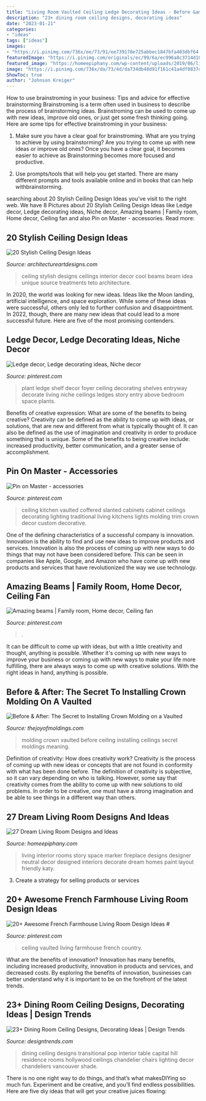```yaml
---
title: "Living Room Vaulted Ceiling Ledge Decorating Ideas - Before &amp; After: The Secret To Installing Crown Molding On A Vaulted"
description: "23+ dining room ceiling designs, decorating ideas"
date: "2023-01-21"
categories:
- "ideas"
tags: ["ideas"]
images:
- "https://i.pinimg.com/736x/ee/73/91/ee739178e725abbec1847bfa403dbf64.jpg"
featuredImage: "https://i.pinimg.com/originals/ec/99/6a/ec996a8c3714d10586cd53499b623747.jpg"
featured_image: "https://homeepiphany.com/wp-content/uploads/2019/06/living-rooms-pictures_80.jpg"
image: "https://i.pinimg.com/736x/da/73/4d/da734db48d91f161c41a4df0837df721.jpg"
ShowToc: true
author: "Johnson Kreiger"
---
```



How to use brainstroming in your business: Tips and advice for effective brainstorming
Brainstroming is a term often used in business to describe the process of brainstorming ideas. Brainstroming can be used to come up with new ideas, improve old ones, or just get some fresh thinking going. Here are some tips for effective brainstroming in your business: 
1. Make sure you have a clear goal for brainstroming. What are you trying to achieve by using brainstorming? Are you trying to come up with new ideas or improve old ones? Once you have a clear goal, it becomes easier to achieve as Brainstorming becomes more focused and productive. 

2. Use prompts/tools that will help you get started. There are many different prompts and tools available online and in books that can help withbrainstorming.

	

		
searching about 20 Stylish Ceiling Design Ideas you've visit to the right web. We have 8 Pictures about 20 Stylish Ceiling Design Ideas like Ledge decor, Ledge decorating ideas, Niche decor, Amazing beams | Family room, Home decor, Ceiling fan and also Pin on Master - accessories. Read more:
		
    
## 20 Stylish Ceiling Design Ideas

<img loading=lazy src="http://www.architectureartdesigns.com/wp-content/uploads/2013/06/1112-630x840.jpg" onerror="this.onerror=null;this.src='https://tse1.mm.bing.net/th?id=OIP.era-fPzRISFxFyG1fmtIjAHaJ4&amp;pid=15.1';" alt="20 Stylish Ceiling Design Ideas">

_Source: architectureartdesigns.com_

>ceiling stylish designs ceilings interior decor cool beams beam idea unique source treatments teto architecture. 

	

In 2020, the world was looking for new ideas. Ideas like the Moon landing, artificial intelligence, and space exploration. While some of these ideas were successful, others only led to further confusion and disappointment. In 2022, though, there are many new ideas that could lead to a more successful future. Here are five of the most promising contenders.

    
## Ledge Decor, Ledge Decorating Ideas, Niche Decor

<img loading=lazy src="https://i.pinimg.com/originals/ec/99/6a/ec996a8c3714d10586cd53499b623747.jpg" onerror="this.onerror=null;this.src='https://tse4.mm.bing.net/th?id=OIP.wKJUDjG7_dJ0R-p6_9jyNAHaJ3&amp;pid=15.1';" alt="Ledge decor, Ledge decorating ideas, Niche decor">

_Source: pinterest.com_

>plant ledge shelf decor foyer ceiling decorating shelves entryway decorate living niche ceilings ledges story entry above bedroom space plants. 

	

Benefits of creative expression: What are some of the benefits to being creative?
Creativity can be defined as the ability to come up with ideas, or solutions, that are new and different from what is typically thought of. It can also be defined as the use of imagination and creativity in order to produce something that is unique. Some of the benefits to being creative include: increased productivity, better communication, and a greater sense of accomplishment.

    
## Pin On Master - Accessories

<img loading=lazy src="https://i.pinimg.com/736x/6a/3b/21/6a3b21521dc637c60ff7d13f3e13c74c--vaulted-coffered-ceiling-kitchen-sink-faucets.jpg" onerror="this.onerror=null;this.src='https://tse3.mm.bing.net/th?id=OIP.t0PiNpjyzwT39d7fTOneBwHaLH&amp;pid=15.1';" alt="Pin on Master - accessories">

_Source: pinterest.com_

>ceiling kitchen vaulted coffered slanted cabinets cabinet ceilings decorating lighting traditional living kitchens lights molding trim crown decor custom decorative. 

	

One of the defining characteristics of a successful company is innovation. Innovation is the ability to find and use new ideas to improve products and services. Innovation is also the process of coming up with new ways to do things that may not have been considered before. This can be seen in companies like Apple, Google, and Amazon who have come up with new products and services that have revolutionized the way we use technology.

    
## Amazing Beams | Family Room, Home Decor, Ceiling Fan

<img loading=lazy src="https://i.pinimg.com/736x/da/73/4d/da734db48d91f161c41a4df0837df721.jpg" onerror="this.onerror=null;this.src='https://tse1.mm.bing.net/th?id=OIP.z5WdQ7R4vB_mxfTuANdbvAHaJ3&amp;pid=15.1';" alt="Amazing beams | Family room, Home decor, Ceiling fan">

_Source: pinterest.com_

>. 

	

It can be difficult to come up with ideas, but with a little creativity and thought, anything is possible. Whether it's coming up with new ways to improve your business or coming up with new ways to make your life more fulfilling, there are always ways to come up with creative solutions. With the right ideas in hand, anything is possible.

    
## Before &amp; After: The Secret To Installing Crown Molding On A Vaulted

<img loading=lazy src="http://www.thejoyofmoldings.com/wp-content/uploads/2012/03/before-great-room-crown-molding-vaulted-ceiling.jpg" onerror="this.onerror=null;this.src='https://tse2.mm.bing.net/th?id=OIP.TbwcDWAOu8L0Wsh6wOjdhQHaJ4&amp;pid=15.1';" alt="Before &amp; After: The Secret to Installing Crown Molding on a Vaulted">

_Source: thejoyofmoldings.com_

>molding crown vaulted before ceiling installing ceilings secret moldings meaning. 

	

Definition of creativity: How does creativity work?
Creativity is the process of coming up with new ideas or concepts that are not found in conformity with what has been done before. The definition of creativity is subjective, so it can vary depending on who is talking. However, some say that creativity comes from the ability to come up with new solutions to old problems. In order to be creative, one must have a strong imagination and be able to see things in a different way than others.

    
## 27 Dream Living Room Designs And Ideas

<img loading=lazy src="https://homeepiphany.com/wp-content/uploads/2019/06/living-rooms-pictures_80.jpg" onerror="this.onerror=null;this.src='https://tse3.mm.bing.net/th?id=OIP.PiI4fgYBXSSpBti8wAIwCQHaLG&amp;pid=15.1';" alt="27 Dream Living Room Designs and Ideas">

_Source: homeepiphany.com_

>living interior rooms story space marker fireplace designs designer neutral decor designed interiors decorate dream homes paint layout friendly katy. 

	

3. Create a strategy for selling products or services 

    
## 20+ Awesome French Farmhouse Living Room Design Ideas #

<img loading=lazy src="https://i.pinimg.com/736x/ee/73/91/ee739178e725abbec1847bfa403dbf64.jpg" onerror="this.onerror=null;this.src='https://tse4.mm.bing.net/th?id=OIP.nwxFTxSPlEs5LhfCVxS3ygHaJ7&amp;pid=15.1';" alt="20+ Awesome French Farmhouse Living Room Design Ideas #">

_Source: pinterest.com_

>ceiling vaulted living farmhouse french country. 

	

What are the benefits of innovation?
Innovation has many benefits, including increased productivity, innovation in products and services, and decreased costs. By exploring the benefits of innovation, businesses can better understand why it is important to be on the forefront of the latest trends.

    
## 23+ Dining Room Ceiling Designs, Decorating Ideas | Design Trends

<img loading=lazy src="https://images.designtrends.com/wp-content/uploads/2015/10/16111216/POP-Ceiling-in-dining-room.jpg" onerror="this.onerror=null;this.src='https://tse2.mm.bing.net/th?id=OIP.EQ7dm5qT-Z0BrkemZakC8wHaJ2&amp;pid=15.1';" alt="23+ Dining Room Ceiling Designs, Decorating Ideas | Design Trends">

_Source: designtrends.com_

>dining ceiling designs transitional pop interior table capital hill residence rooms hollywood ceilings chandelier chairs lighting decor chandeliers vancouver shade. 

	

There is no one right way to do things, and that’s what makesDIYing so much fun. Experiment and be creative, and you’ll find endless possibilities. Here are five diy ideas that will get your creative juices flowing:

